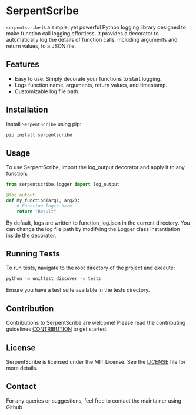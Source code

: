 # SerpentScribe

`serpentscribe` is a simple, yet powerful Python logging library designed to make function call logging effortless. It provides a decorator to automatically log the details of function calls, including arguments and return values, to a JSON file.

## Features

- Easy to use: Simply decorate your functions to start logging.
- Logs function name, arguments, return values, and timestamp.
- Customizable log file path.

## Installation

Install `SerpentScribe` using pip:

```bash
pip install serpentscribe
```
## Usage

To use SerpentScribe, import the log_output decorator and apply it to any function:

```python
from serpentscribe.logger import log_output

@log_output
def my_function(arg1, arg2):
    # Function logic here
    return "Result"
```

By default, logs are written to function_log.json in the current directory. You can change the log file path by modifying the Logger class instantiation inside the decorator.

## Running Tests

To run tests, navigate to the root directory of the project and execute:

```bash
python -m unittest discover -s tests
```
Ensure you have a test suite available in the tests directory.

## Contribution

Contributions to SerpentScribe are welcome! Please read the contributing guidelines [CONTRIBUTION](/CONTRIBUTION.md) to get started.

## License

SerpentScribe is licensed under the MIT License. See the [LICENSE](/LICENSE) file for more details.

## Contact

For any queries or suggestions, feel free to contact the maintainer using Github